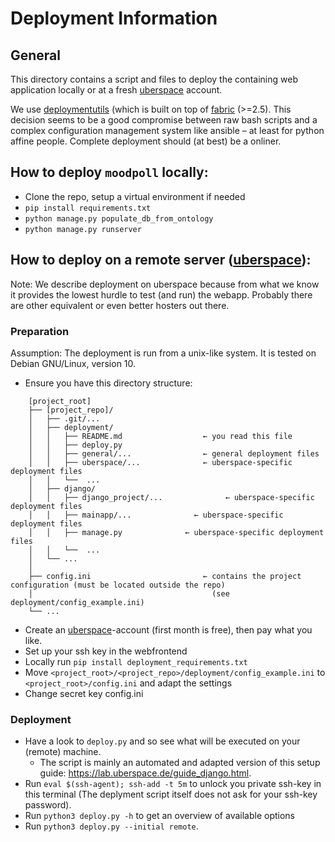 # Deployment Information
## General

This directory contains a script and files to deploy the containing web application locally or at a fresh [uberspace](https://uberspace.de/) account.

We use [deploymentutils](https://codeberg.org/cknoll/deploymentutils) (which is built on top of  [fabric](https://www.fabfile.org/) (>=2.5). This decision seems to be a good compromise between raw bash scripts and a complex configuration management system like ansible – at least for python affine people.
Complete deployment should (at best) be a onliner.

## How to deploy `moodpoll` locally:

- Clone the repo, setup a virtual environment if needed
- `pip install requirements.txt`
- `python manage.py populate_db_from_ontology`
- `python manage.py runserver`


## How to deploy  on a remote server ([uberspace](https://uberspace.de/)):

Note: We describe deployment on uberspace because from what we know it provides the lowest hurdle to test (and run) the webapp. Probably there are other equivalent or even better hosters out there.

### Preparation

Assumption: The deployment is run from a unix-like system. It is tested on Debian GNU/Linux, version 10.

- Ensure you have this directory structure:

```
    [project_root]
    ├── [project_repo]/
    │   ├── .git/...
    │   ├── deployment/
    │   │   ├── README.md                  ← you read this file
    │   │   ├── deploy.py
    │   │   ├── general/...                ← general deployment files
    │   │   ├── uberspace/...              ← uberspace-specific deployment files
    │   │   └──  ...
    │   ├── django/
    │   │   ├── django_project/...              ← uberspace-specific deployment files
    │   │   ├── mainapp/...              ← uberspace-specific deployment files
    │   │   ├── manage.py              ← uberspace-specific deployment files
    │   │   └──  ...
    │   └── ...
    │
    ├── config.ini                         ← contains the project configuration (must be located outside the repo)
    │                                        (see deployment/config_example.ini)   
    └── ...
```

- Create an [uberspace](https://uberspace.de)-account (first month is free), then pay what you like.
- Set up your ssh key in the webfrontend
- Locally run `pip install deployment_requirements.txt`
- Move `<project_root>/<project_repo>/deployment/config_example.ini` to `<project_root>/config.ini` and adapt the settings
- Change secret key config.ini

### Deployment

- Have a look to `deploy.py` and so see what will be executed on your (remote) machine.
    - The script is mainly an automated and adapted version of this setup guide: <https://lab.uberspace.de/guide_django.html>.
- Run `eval $(ssh-agent); ssh-add -t 5m` to unlock you private ssh-key in this terminal (The deplyment script itself does not ask for your ssh-key password).
- Run `python3 deploy.py -h` to get an overview of available options
- Run `python3 deploy.py --initial remote`.
